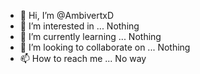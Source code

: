 - 👋 Hi, I’m @AmbivertxD
- 👀 I’m interested in ... Nothing
- 🌱 I’m currently learning ... Nothing
- 💞️ I’m looking to collaborate on ... Nothing
- 📫 How to reach me ... No way

<!---
AmbivertxD/AmbivertxD is a ✨ special ✨ repository because its `README.md` (this file) appears on your GitHub profile.
You can click the Preview link to take a look at your changes.
--->
